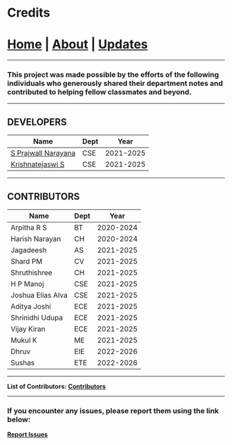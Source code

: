 # Credits

# [Home](./index.md) | [About](./about.md) | [Updates](./updates.md)

---

### This project was made possible by the efforts of the following individuals who generously shared their department notes and contributed to helping fellow classmates and beyond.

---

## **DEVELOPERS**

| Name                                          | Dept | Year      |
| --------------------------------------------- | ---- | --------- |
| [S Prajwall Narayana](https://developer1010x.github.io/PORTFOLIO/) | CSE  | 2021-2025 |
| [Krishnatejaswi S](https://kts-o7.github.io/) | CSE  | 2021-2025 |

---

## **CONTRIBUTORS**

| Name                                          | Dept | Year      |
| --------------------------------------------- | ---- | --------- |
| Arpitha R S                                   | BT   | 2020-2024 |
| Harish Narayan                                | CH   | 2020-2024 |
| Jagadeesh                                     | AS   | 2021-2025 |
| Shard PM                                      | CV   | 2021-2025 |
| Shruthishree                                  | CH   | 2021-2025 |
| H P Manoj                                     | CSE  | 2021-2025 |
| Joshua Elias Alva                             | CSE  | 2021-2025 |
| Aditya Joshi                                  | ECE  | 2021-2025 |
| Shrinidhi Udupa                               | ECE  | 2021-2025 |
| Vijay Kiran                                   | ECE  | 2021-2025 |
| Mukul K                                       | ME   | 2021-2025 |
| Dhruv                                         | EIE  | 2022-2026 |
| Sushas                                        | ETE  | 2022-2026 |


---

**List of Contributors:** [**Contributors**](https://docs.google.com/spreadsheets/d/1CcoPOLFaWOJdxpLAZfO3Y8h9M2i830wRb3_0TwbtZvM/edit?usp=sharing)

---

### If you encounter any issues, please report them using the link below:

**[Report Issues](https://forms.gle/dKSctaXneaB1uTtW6)**

